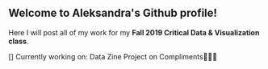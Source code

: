 ## Welcome to Aleksandra's Github profile!

Here I will post all of my work for my <b>Fall 2019 Critical Data & Visualization class</b>.

[] Currently working on: Data Zine Project on Compliments👩🏼‍💻
